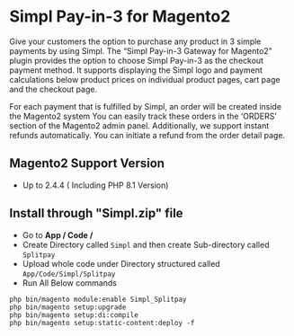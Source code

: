 # Simpl Pay-in-3 for Magento2


Give your customers the option to purchase any product in 3 simple payments by using Simpl. The “Simpl Pay-in-3 Gateway for Magento2” plugin provides the option to choose Simpl Pay-in-3 as the checkout payment method.
It supports displaying the Simpl logo and payment calculations below product prices on individual product pages, cart page and the checkout page.

For each payment that is fulfilled by Simpl, an order will be created inside the Magento2 system You can easily track these orders in the ‘ORDERS’ section of the Magento2 admin panel. Additionally, we support instant refunds automatically. You can initiate a refund from the order detail page.

## Magento2 Support Version
- Up to 2.4.4 ( Including PHP 8.1 Version)

## Install through "Simpl.zip" file

- Go to <b>App / Code / </b>
- Create Directory called `Simpl` and then create Sub-directory called `Splitpay` 
- Upload whole code under Directory structured called `App/Code/Simpl/Splitpay`
- Run All Below commands

```
php bin/magento module:enable Simpl_Splitpay
php bin/magento setup:upgrade
php bin/magento setup:di:compile
php bin/magento setup:static-content:deploy -f
```


